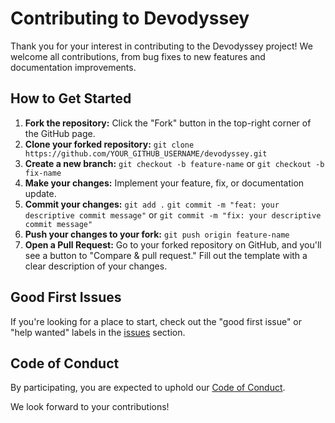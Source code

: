 # Contributing to Devodyssey

Thank you for your interest in contributing to the Devodyssey project! We welcome all contributions, from bug fixes to new features and documentation improvements.

## How to Get Started

1.  **Fork the repository:** Click the "Fork" button in the top-right corner of the GitHub page.
2.  **Clone your forked repository:**
    `git clone https://github.com/YOUR_GITHUB_USERNAME/devodyssey.git`
3.  **Create a new branch:**
    `git checkout -b feature-name` or `git checkout -b fix-name`
4.  **Make your changes:** Implement your feature, fix, or documentation update.
5.  **Commit your changes:**
    `git add .`
    `git commit -m "feat: your descriptive commit message"` or `git commit -m "fix: your descriptive commit message"`
6.  **Push your changes to your fork:**
    `git push origin feature-name`
7.  **Open a Pull Request:** Go to your forked repository on GitHub, and you'll see a button to "Compare & pull request." Fill out the template with a clear description of your changes.

## Good First Issues

If you're looking for a place to start, check out the "good first issue" or "help wanted" labels in the [issues](https://github.com/aaditya-dubey09/devodyssey/issues) section.

## Code of Conduct

By participating, you are expected to uphold our [Code of Conduct](CODE_OF_CONDUCT.md).

We look forward to your contributions!
